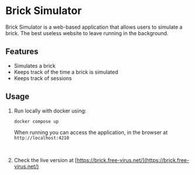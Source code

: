# Brick Simulator

Brick Simulator is a web-based application that allows users to simulate a brick. The best useless website to leave running in the background.

## Features

- Simulates a brick
- Keeps track of the time a brick is simulated
- Keeps track of sessions

## Usage

1. Run locally with docker using:
    ```bash
    docker compose up
    ```
    When running you can access the application, in the browser at `http://localhost:4210`
    
<br>

2. Check the live version at [https://brick.free-virus.net/](https://brick.free-virus.net/)
